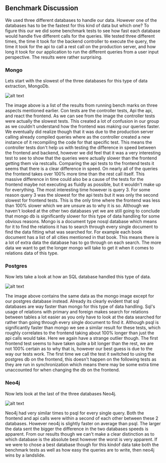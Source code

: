 ## Benchmark Discussion

We used three different databases to handle our data. However one of the databases has to be the fastest for this kind of data but which one?
To figure this our we did some benchmark tests to see how fast each database would handle five different calls for the queries. We tested three different times, the time it took for the backend controller to execute the query, the time it took for the api to call a rest call on the production server, and how long it took for our application to run the different queries from a user input perspective. The results were rather surprising.

### Mongo

Lets start with the slowest of the three databases for this type of data extraction, MongoDb. 

![alt text](https://github.com/Thug-Lyfe/DBFinalAssignmentAllCodeGroupSix/blob/master/pics/MongoBench.png "Mongo Benchmark")

The image above is a list of the results from running bench marks on three aspects mentioned earlier. Con tests are the controller tests, Api the api, and react the frontend.
As we can see from the image the controller tests were actually the slowest tests. This created a lot of confusion in our group as we couldn't understand how the frontend was making our queries faster. We eventually did realize though that it was due to the production server calling already compiled queries where as the controller created a new instance of it recompiling the code for that specific test.
This means the controller tests don't help us with testing the difference in speed between the frontend and backend, however we did feel that it was a very interesting test to see to show that the queries were actually slower than the frontend getting them via restcalls.
Comparing the api tests to the frontend tests it seems that there is a clear difference in speed. On nearly all of the queries the frontend takes over 100% more time than the rest call itself. This massive difference in time could also be a cause of the tests for the frontend maybe not executing as fluidly as possible, but it wouldn't make up for everything. The most interesting time however is query 3. For some reason query 3 was the slowest for the api tests but it was only the second slowest for frontend tests. This is the only time where the frontend was less than 100% slower which we are unsure as to why it is so.
Although we haven't looked at the other two databases yet we are still going to conclude that mongo db is significantly slower for this type of data handling for some obvious reasons. Mongo is a document type nosql database which means for it to find the relations it has to search through every single document to find the data fitting what was searched for. For example each book document has a list of all cities mentioned in that book. This means there is a lot of extra data the database has to go through on each search. The more data we want to get the longer mongo will take to get it when it comes to relations data of this type.

### Postgres

Now lets take a look at how an SQL database handled this type of data.

![alt text](https://github.com/Thug-Lyfe/DBFinalAssignmentAllCodeGroupSix/blob/master/pics/PsqlBench.png "PSQL Benchmark")

The image above contains the same data as the mongo image except for our postgres database instead. Already its clearly evident that sql databases are way faster than mongo for this type of data handling.
Sql's usage of relations with primary and foreign makes search for relations between tables a lot easier as you only have to look at the data searched for rather than going through every single document to find it. Although psql is significantly faster than mongo we see a similar result for these tests, which roughly correlates to the frontend taking about 100% longer than just the api calls would take.
Here we again have a strange outlier though. The first frontend test seems to have taken quite a bit longer than the rest, we are not 100% certain as to why that is, however our best guess is due to the way our tests work. The first time we call the test it switched to using the postgres db on the frontend, this doesn't happen on the following tests as they are run in synchronization which means there may be some extra time unaccounted for when changing the db on the frontend.

### Neo4j

Now lets look at the last of the three databases Neo4j.

![alt text](https://github.com/Thug-Lyfe/DBFinalAssignmentAllCodeGroupSix/blob/master/pics/Neo4jBench.png "Neo4j Benchmark")

Neo4j had very similar times to psql for every single query. Both the frontend and api calls were within a second of each other between these 2 databases. However neo4j is slightly faster on average than psql. The larger the data sent the bigger the difference in the two databases speeds is apparent.
From our results though we can't make a clear distinction as to which database is the absolute best however the worst is very apparent. If we were to chose a best database though for this kindof data take both the benchmark tests as well as how easy the queries are to write, then neo4j wins by a landslide.
